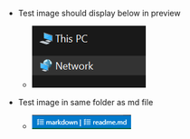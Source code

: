 + Test image should display below in preview
    + ![](/assets/2019-11-13_16_36_37.png)

+ Test image in same folder as md file
  + ![](2019-11-18_10_15_41.png)